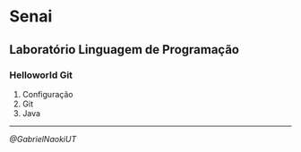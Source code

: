 # Senai
 
## Laboratório Linguagem de Programação 

### Helloworld Git

1. Configuração
1. Git
1. Java

-----
_@GabrielNaokiUT_